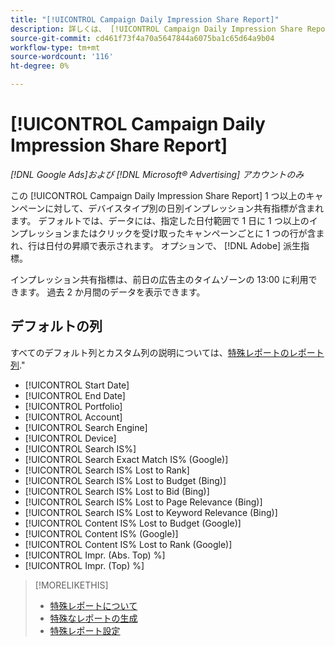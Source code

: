 ```yaml
---
title: "[!UICONTROL Campaign Daily Impression Share Report]"
description: 詳しくは、 [!UICONTROL Campaign Daily Impression Share Report].
source-git-commit: cd461f73f4a70a5647844a6075ba1c65d64a9b04
workflow-type: tm+mt
source-wordcount: '116'
ht-degree: 0%

---
```


# [!UICONTROL Campaign Daily Impression Share Report]

*[!DNL Google Ads]および [!DNL Microsoft® Advertising] アカウントのみ*

この [!UICONTROL Campaign Daily Impression Share Report] 1 つ以上のキャンペーンに対して、デバイスタイプ別の日別インプレッション共有指標が含まれます。 デフォルトでは、データには、指定した日付範囲で 1 日に 1 つ以上のインプレッションまたはクリックを受け取ったキャンペーンごとに 1 つの行が含まれ、行は日付の昇順で表示されます。 オプションで、 [!DNL Adobe] 派生指標。

インプレッション共有指標は、前日の広告主のタイムゾーンの 13:00 に利用できます。 過去 2 か月間のデータを表示できます。

## デフォルトの列

すべてのデフォルト列とカスタム列の説明については、[特殊レポートのレポート列](specialty-report-columns.md).&quot;

* [!UICONTROL Start Date]
* [!UICONTROL End Date]
* [!UICONTROL Portfolio]
* [!UICONTROL Account]
* [!UICONTROL Search Engine]
* [!UICONTROL Device]
* [!UICONTROL Search IS%]
* [!UICONTROL Search Exact Match IS% (Google)]
* [!UICONTROL Search IS% Lost to Rank]
* [!UICONTROL Search IS% Lost to Budget (Bing)]
* [!UICONTROL Search IS% Lost to Bid (Bing)]
* [!UICONTROL Search IS% Lost to Page Relevance (Bing)]
* [!UICONTROL Search IS% Lost to Keyword Relevance (Bing)]
* [!UICONTROL Content IS% Lost to Budget (Google)]
* [!UICONTROL Content IS% (Google)]
* [!UICONTROL Content IS% Lost to Rank (Google)]
* [!UICONTROL Impr. (Abs. Top) %]
* [!UICONTROL Impr. (Top) %]

>[!MORELIKETHIS]
>
>* [特殊レポートについて](specialty-report-about.md)
>* [特殊なレポートの生成](specialty-report-generate.md)
>* [特殊レポート設定](specialty-report-settings.md)

